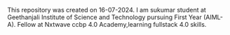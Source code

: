 This repository was created on 16-07-2024.
I am sukumar student at Geethanjali Institute of Science and Technology pursuing First Year (AIML-A).
Fellow at Nxtwave ccbp 4.0 Academy,learning fullstack 4.0 skills.
